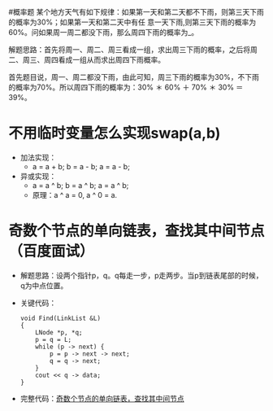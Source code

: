 #概率题
某个地方天气有如下规律：如果第一天和第二天都不下雨，则第三天下雨的概率为30%；如果第一天和第二天中有任 意一天下雨,则第三天下雨的概率为60%。问如果周一周二都没下雨，那么周四下雨的概率为_。

解题思路：首先将周一、周二、周三看成一组，求出周三下雨的概率，之后将周二、周三、周四看成一组从而求出周四下雨概率。

首先题目说，周一、周二都没下雨，由此可知，周三下雨的概率为30%，不下雨的概率为70%。所以周四下雨的概率为：30% ＊ 60% ＋ 70% ＊ 30% ＝ 39%。 

# 不用临时变量怎么实现swap(a,b)
- 加法实现：
	- a = a + b; b = a - b; a = a - b;
- 异或实现：
	- a = a ^ b; b = a ^ b; a = a ^ b;
	- 原理：a ^ a = 0, a ^ 0 = a. 
	
# 奇数个节点的单向链表，查找其中间节点（百度面试）
- 解题思路：设两个指针p，q。q每走一步，p走两步。当p到链表尾部的时候，q为中点位置。
- 关键代码：

	```
	void Find(LinkList &L)
	{
	    LNode *p, *q;
	    p = q = L;
	    while (p -> next) {
	        p = p -> next -> next;
	        q = q -> next;
	    }
	    cout << q -> data;
	}
	```
- 完整代码：[奇数个节点的单向链表，查找其中间节点](https://github.com/callmeliujian/iOS_Interview/tree/master/示例程序/奇数个节点的单向链表，查找其中间节点)




